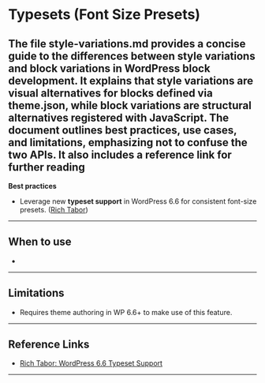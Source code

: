 # Typesets (Font Size Presets)
The file style-variations.md provides a concise guide to the differences between style variations and block variations in WordPress block development. It explains that style variations are visual alternatives for blocks defined via theme.json, while block variations are structural alternatives registered with JavaScript. The document outlines best practices, use cases, and limitations, emphasizing not to confuse the two APIs. It also includes a reference link for further reading
---

**Best practices**
- Leverage new **typeset support** in WordPress 6.6 for consistent font-size presets. ([Rich Tabor](https://rich.blog/wordpress-6-6/?utm_source=chatgpt.com))

---

## When to use
- 

---

## Limitations
- Requires theme authoring in WP 6.6+ to make use of this feature.

---

## Reference Links
- [Rich Tabor: WordPress 6.6 Typeset Support](https://rich.blog/wordpress-6-6/)

---
